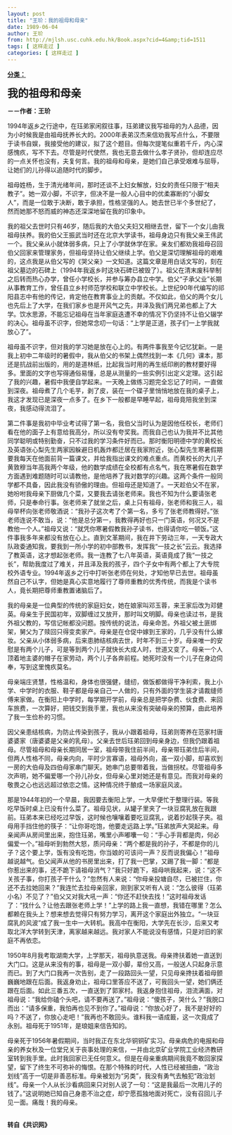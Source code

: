 ```yaml
---
layout: post
title: "王玠：我的祖母和母亲"
date: 1989-06-04
author: 王玠
from: http://mjlsh.usc.cuhk.edu.hk/Book.aspx?cid=4&amp;tid=1511
tags: [ 这样走过 ]
categories: [ 这样走过 ]
---
```


<div style="margin: 15px 10px 10px 0px;">
<div>
<span id="ctl00_ContentPlaceHolder1_chapter1_SubjectLabel" style="font-weight:bold;text-decoration:underline;">
   分类：
  </span>
</div>
<p>
<strong>
<font size="5">
    我的祖母和母亲
   </font>
</strong>
</p>
<p>
<strong>
   －－作者：王玠
  </strong>
</p>
<p>
  1994年返乡之行途中，在珏弟家闲叙往事，珏弟建议我写祖母的为人品德，因为小时候我是由祖母抚养长大的。2000年表弟汉杰来信劝我写点什么，不要限于读书自娱，我接受他的建议，拟了这个题目。但每次提笔似重若千斤，内心深感愧疚，写不下去。尽管是时代使然，我也无意去做什么孝子贤孙，但却连应尽的一点关怀也没有，夫复何言。我的祖母和母亲，是她们自己承受艰难与屈辱，让她们的儿孙得以追随时代的脚步。
 </p>
<p>
  祖母姓杨，生于清光绪年间，那时还谈不上妇女解放，妇女的责任只限于“相夫教子”。她一双小脚，不识字，但决不是一般人心目中的优柔寡断的“小脚女人”，而是一位敢于决断，敢于承担，性格坚强的人。她去世已半个多世纪了，然而她那不怒而威的神态还深深地留在我的印象中。
 </p>
<p>
  我的祖父去世时只有46岁，随后我的大伯父夫妇又相继去世，留下一个女儿由我祖母扶养。我的伯父王振武当时还在北京大学读书，祖母身边只有我父亲王伟武一个。我父亲从小就体弱多病，只上了小学就休学在家。亲友们都劝我祖母召回伯父回家来管理家务，但祖母坚持让伯父继续上学。伯父是深切理解祖母的艰难的，这点我是从伯父写的《哭父亲》一文知道。这篇文章是用白话文写的，刻在祖父墓边的石碑上（1994年我返乡时这块石碑已被毁了）。祖父在清末废科举制之后转而热心办学，曾任小学校长，并参与筹办县立中学。伯父“子承父业”长期从事教育工作，曾任县立乡村师范学校和联立中学校长。上世纪90年代编写的祁阳县志中有他的传记，肯定他在教育事业上的贡献。不仅如此，伯父的两个女儿也先后上了大学，在我们家乡也是开风气之先，并泽及我们两兄弟也都上了大学。饮水思源，不能忘记祖母在当年家庭迭遭不幸的情况下仍坚持不让伯父辍学的决心。祖母虽不识字，但她常念叨一句话：“上学是正道，孩子们一上学我就放心了”。
 </p>
<p>
  祖母虽不识字，但对我的学习她是放在心上的。有两件事我至今记忆犹新。一是我上初中二年级时的暑假中，我从伯父的书架上偶然找到一本《几何》课本，那还是抗战前出版的，用的是道林纸，比起我当时用的再生纸印刷的教材要好得多。里面的文字也写得通俗易懂，总是从测量的一些实例引出定义定理。这引起了我的兴趣，暑假中我便自学起来。一天晚上做练习题完全忘记了时间，一直做到深夜。祖母煮了几个毛芋，剥了皮，装在一个碟子里悄悄地放在我的桌子上，我这才发现已是深夜一点多了。在乡下一般都是早睡早起，祖母竟陪我坐到深夜，我感动得流泪了。
 </p>
<p>
  第二件事是我初中毕业考试得了第一名，我伯父当时认为是因他任校长，老师们看在他的面子上有意给我高分，所以没有夸奖我。而我自己也认为我并不比其他同学聪明或特别勤奋，只不过我的学习条件好而已。那时衡阳明德中学的黄校长及英语张心梨先生两家因躲避日机轰炸都迁居在我家附近，张心梨先生寒暑假期要我每天在他面前背一篇课文，并给我指出课文的难点重点。而黄校长的大儿子黄敦穆当年高我两个年级，他的数学成绩在全校都有点名气，我在寒暑假在数学方面遇到难题随时可以请教他，是他培养了我对数学的兴趣。这两个条件一般同学都不具备，因此我没有骄傲的理由。但祖母还是知道了。一天趁伯父不在家，她吩咐我母亲下厨做几个菜，又要我去请张老师来。我也不知为什么要请张老师，只是奉命行事。张老师来了就坐之后，桌上只有祖母，张老师和我三人，祖母举杯向张老师敬酒说：“我孙子这次考了个第一名，多亏了张老师教得好。”张老师连说不敢当，说：“他是总分第一，我教得再好也只一门英语，何况又不是教他一个人。”祖母又说：“就凭你寒暑假教我孙子读书，也得请你吃一顿饭。”这件事我多年来都没有放在心上。直到文革期间，我在井下劳动三年，一天专政大队政委通知我，要我到一所小学的初中部教书，发挥我“一技之长”云云。我选择了教英语，这才想起张老师。我一连教了七八年英语，英语竟成了我“一技之长”，帮助我度过了难关，并且泽及我的孩子，四个子女中有两个都上了大专院校外语专业。1994年返乡之行中打听张老师在何处，才知他早已去世。祖母虽然自己不认字，但她是真心实意地履行了尊师重教的优秀传统，而我是个读书人，竟长期把尊师重教置诸脑后了。
 </p>
<p>
  我的母亲是一位典型的传统的家庭妇女，她在娘家叫邓玉蓉，来王家后改为邓健英。母亲生于民国初年，双脚缠过又放开，那时叫文明脚。母亲也读过书，是我外祖父教的，写信记帐都没问题。按传统的说法，母亲命苦。外祖父被土匪绑架，舅父为了赎回只得变卖家产。母亲是在仓促中嫁到王家的，几乎没有什么嫁妆。父亲从小体弱多病，后来患肺结核病去世，时年不到三十岁。母亲唯一的安慰是有两个儿子，可是等到两个儿子就快长大成人时，世道又变了。母亲一个人顶着地主婆的帽子在家劳动，两个儿子各奔前程。她死时没有一个儿子在身边伺奉，写到这里愧疚莫名。
 </p>
<p>
  母亲端庄贤慧，性格温和，身体也很强健，缝纫，做饭都做得干净利索，我上小学、中学时的衣服、鞋子都是母亲自己一人做的，只有外面的学生装才请裁缝师傅来家做。在衡阳上中学时，每学期开学前，母亲总是把学杂费、伙食费、来回车旅费，一次算好，把钱交到我手里，我也从来没有突破母亲的预算，由此培养了我一生俭朴的习惯。
 </p>
<p>
  因父亲患结核病，为防止传染到孩子，我从小跟着祖母，珏弟则寄养在范家村唐婆婆家（唐婆婆是父亲的乳母）。父亲去世后珏弟回到母亲身边，但我仍跟着祖母。尽管祖母和母亲长期同居一室，祖母带我住前半间，母亲带珏弟住后半间，但两人性格不同，母亲内向，平时少言寡语，祖母外向，虽一双小脚，却喜欢到一房的大伯母及四伯母家串门聊天。她串门总要带着我，当做拐杖。尽管祖母多次声明，她不偏爱哪一个孙儿孙女，但母亲心里对她还是有意见。而我对母亲的敬畏之心也远远超过依恋之情。这种情况终于酿成一场家庭风波。
 </p>
<p>
  那是1944年初的一个早晨，我因要去衡阳上学，一大早便忙于整理行装。等我吃早饭时桌上已没有什么菜了。祖母见状，从罐子里夹了一块豆腐乳放在我跟前。珏弟本来已经吃过早饭，这时候也嚷嚷着要吃豆腐乳，说着抄起筷子夹。祖母用手挡住他的筷子：“让你哥吃饱，他要走远路上学。”珏弟放声大哭起来。母亲闻声从房间里出来，抱住珏弟，嘴里小声嘟囔一句：“手心手背都是肉，何必偏爱一个。”祖母听到勃然大怒，质问母亲：“两个都是我的孙子，不都是你的儿子？这个要上学，饭有没有吃饱，你当娘的可该问一声？反而说我偏心！”祖母越说越气。伯父闻声从他的书房里出来，打了我一巴掌，又踢了我一脚：“都是你惹出来的事，还不跪下请祖母消气？”我只好跪下，祖母哄我起来，说：“这不关孩子事，你打孩子干什么？”忽然有人来说：“你母亲投塘自尽，已被拦住，你还不去拉她回来？”我连忙去拉母亲回家，刚到家又听有人说：“怎么彼得（珏弟小名）不见了？”伯父又对我大吼一声：“你还不赶快去找！”这时祖母发话了：“找什么？让他去跟张老师上学！”上学的路上我一直想，我错在哪里？怎么都赖在我头上？想来想去觉得只有努力学习，离开这个家庭出外独立。“一块豆腐乳的风波”成了我一生中一大转机。我高中在衡阳，大学先在长沙，后来又考取北洋大学转到天津，离家越来越远。我对家人不能说没有感情，只是对旧的家庭不再依恋。
 </p>
<p>
  1950年8月我考取湖南大学，上学那天，祖母执意送我。母亲搀扶着她一直送到大门口。这是从来没有的事，祖母是一双小脚，辈份又高，一般送人只起身示意而已。到了大门口我再一次告别，走了一段路回头一望，只见母亲搀扶着祖母颤巍巍地跟在后面。我返身劝止，祖母口里答应不送了，可我回头一望，她们俩还跟在后面。如此三番五次，一直送到了郭家村。我返身抱住祖母，泪流满面，对祖母说：“我给你磕个头吧，请不要再送了。”祖母说：“傻孩子，哭什么？”我脱口而出：“请多保重，我怕再也见不到你了。”祖母说：“你放心好了，我不是好好的吗？不送了，你放心走吧！”我再也不敢回头。谁料我一语成籖，这一次竟成了永别。祖母死于1951年，是琅姐来信告知的。
 </p>
<p>
  母亲死于1956年暑假期间，当时我正在东北华铜铜矿实习。母亲病危的电报和母亲的养女秋及一位堂兄关于丧事处理的来信，一并由北京矿业学院工业经济教研室转到我手里。此时我回家已无任何意义。但是在母亲重病期间我竟不敢回家探望，留下了终生不可弥补的悔恨。在那个特殊的时代，人性已经被扭曲，“政治划线”高于一切是非善恶标准。母亲被划为“另类”，我没有勇气去触犯“政治划线”。母亲一个人从长沙看病回来只对别人说了一句：“这是我最后一次用儿子的钱了。”这说明她已知自己身患不治之症，却宁愿孤独地面对死亡，没有召回儿子见一面。痛哉！我的母亲。
 </p>
<p>
<br/>
<strong>
   转自《共识网》
  </strong>
</p>
</div>
